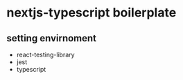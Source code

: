 # nextjs-typescript boilerplate

## setting envirnoment
 - react-testing-library
 - jest
 - typescript
